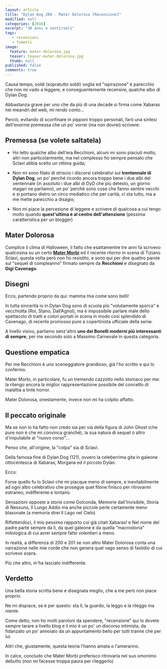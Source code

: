 ```yaml
---
layout: article
title: "Dylan Dog 280 - Mater Dolorosa [Recensione]"
modified: null
categories: [2016]
excerpt: "30 anni e sentirseli"
tags: 
   - recensioni
   - fumetti
image: 
  feature: mater-dolorosa.jpg
  teaser: teaser-mater-dolorosa.jpg
  thumb: null
published: false
comments: true
---
```

Causa tempo, soldi (sopratutto soldi) voglia ed "ispirazione" è parecchio che non mi vado a leggere, e conseguentemente recensire, qualche albo di Dylan Dog.

Abbastanza grave per uno che da più di una decade si firma come Xabaras nei meandri del web, mi rendo conto... 

Perciò, evitando di sconfinare in pipponi troppo personali, farò una sintesi dell'enorme premessa che un po' vorrei (ma non dovrei) scrivere:

## Premessa (se volete saltatela)

- Ho letto qualche albo dell'era Recchioni, alcuni mi sono piaciuti molto, altri non particolarmente, ma nel complesso ho sempre pensato che Sclavi abbia scelto un ottima guida;

- Non mi sono filato di striscio i discorsi celebrativi sul **trentennale di Dylan Dog**, un po' perché ricordo ancora troppo bene i due albi del ventennale (in assoluto i due albi di DyD che più detesto, un giorno magari ne parliamo), un po' perché sono cose che fanno sentire vecchi e si portano dietro un circo mediatico che per carità, ci sta tutto, ma a me mette parecchio a disagio;

- Non mi piace la percezione di leggere e scrivere di qualcosa a cui tengo molto quando **quest'ultima è al centro dell'attenzione** (pessima caratteristica per un blogger)

## Mater Dolorosa

Complice il clima di Halloween, il fatto che esattamentre tre anni fa scrivevo qualcosina su un certo [**Mater Morbi**]() ed il recente ritorno in scena di Tiziano Sclavi, questa volta però non ho resistito, e sono qui per dire quattro parole sul "sequel di compleanno" firmato sempre da **Recchioni** e disegnato da **Gigi Cavenago**.

## Disegni 

Ecco, partendo proprio da qui: mamma mia come sono belli! 

In tutta sincerità io in Dylan Dog sono di scuola più "volutamente sporca" e vecchiotta (Roi, Stano, Dall’Agnol), ma è impossibile parlare male dello spettacolo di tratti e colori portati in scena in modo così splendido di Cavenago, di recente promosso pure a copertinista ufficiale della seriw.

A livello visivo, parliamo senz'altro **uno dei Bonelli moderni più interessanti di sempre**, per me secondo solo a Massimo Carnevale in questa categoria.

## Questione empatica

Per me Recchioni è uno sceneggiatore grandioso, già l'ho scritto e qui lo confermo.

Mater Morbi, in particolare, fu un tremendo cazzotto nello stomaco per me: la ritengo ancora la miglior rappresentazione possibile del concetto di malattia a tinte horror.

Mater Dolorosa, onestamente, invece non mi ha colpito affatto.

## Il peccato originale

Ma se non lo ha fatto non credo sia per via della figura di John Ghost (che pure non è che mi convinca granché), la sua natura di sequel o altro d'imputabile al "nuovo corso"...

Penso che, all'origine, la "colpa" sia di Sclavi.

Della famosa fine di Dylan Dog (121), ovvero la celeberrima gita in galeone ottocentesca di Xabaras, Morgana ed il piccolo Dylan.

Ecco: 

Forse quello fu lo Sclavi che mi piacque meno di sempre, e inevitabilmente ad ogni albo celebrativo che prosegue quel filone finisco per ritrovarmi estraneo, indifferente e lontano.

Sensazioni opposte a storie come Golconda, Memorie dall'Invisibile, Storia di Nessuno, Il Lungo Addio ma anche piccole perle certamente meno blasonate (a memoria direi Il Lago nel Cielo)

Riflettendoci, il mio pessimo rapporto coi già citati Xabaras! e Nel nome del padre parte sempre da lì, da quel galeone e da quella "macrostoria" mitologica di cui avrei sempre fatto volentieri a meno.

In realtà, a differenza di 200 e 201 se non altro Mater Dolorosa conta una narrazione nelle mie corde che non genera quel vago senso di fastidio di cui scrivevo sopra.

Più che altro, m'ha lasciato indifferente.

## Verdetto

Una bella storia scritta bene e disegnata meglio, che a me però non piace proprio. 

Ne mi dispiace, se è per questo: sta lì, la guardo, la leggo e la rileggo ma niente.

Come detto, non ho molti paroloni da spendere, "recensione" qui lo dovete sempre tarare a livello blog e il mio è un po' un discorso intimista, da fidanzato un po' annoiato da un appuntamento bello per tutti tranne che per lui.

Altri che, giustamente, questa teoria l'hanno amata o l'ameranno. 

In calce, concludo che Mater Morbi preferisco ritrovarla nel suo omonimo debutto (non mi facesse troppa paura per rileggerlo)